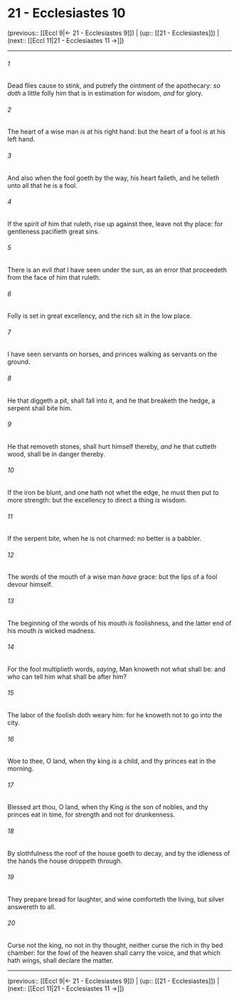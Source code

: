 # 21 - Ecclesiastes 10

(previous:: [[Eccl 9|← 21 - Ecclesiastes 9]]) | (up:: [[21 - Ecclesiastes]]) | (next:: [[Eccl 11|21 - Ecclesiastes 11 →]])

***


###### 1 
Dead flies cause to stink, and putrefy the ointment of the apothecary: _so doth_ a little folly him that is in estimation for wisdom, _and_ for glory. 

###### 2 
The heart of a wise man _is_ at his right hand: but the heart of a fool _is_ at his left hand. 

###### 3 
And also when the fool goeth by the way, his heart faileth, and he telleth unto all that he is a fool. 

###### 4 
If the spirit of him that ruleth, rise up against thee, leave not thy place: for gentleness pacifieth great sins. 

###### 5 
There is an evil _that_ I have seen under the sun, as an error that proceedeth from the face of him that ruleth. 

###### 6 
Folly is set in great excellency, and the rich sit in the low place. 

###### 7 
I have seen servants on horses, and princes walking as servants on the ground. 

###### 8 
He that diggeth a pit, shall fall into it, and he that breaketh the hedge, a serpent shall bite him. 

###### 9 
He that removeth stones, shall hurt himself thereby, _and_ he that cutteth wood, shall be in danger thereby. 

###### 10 
If the iron be blunt, and one hath not whet the edge, he must then put to more strength: but the excellency to direct a thing _is_ wisdom. 

###### 11 
If the serpent bite, when he is not charmed: no better is a babbler. 

###### 12 
The words of the mouth of a wise man _have_ grace: but the lips of a fool devour himself. 

###### 13 
The beginning of the words of his mouth _is_ foolishness, and the latter end of his mouth _is_ wicked madness. 

###### 14 
For the fool multiplieth words, _saying_, Man knoweth not what shall be: and who can tell him what shall be after him? 

###### 15 
The labor of the foolish doth weary him: for he knoweth not to go into the city. 

###### 16 
Woe to thee, O land, when thy king _is_ a child, and thy princes eat in the morning. 

###### 17 
Blessed art thou, O land, when thy King _is_ the son of nobles, and thy princes eat in time, for strength and not for drunkenness. 

###### 18 
By slothfulness the roof of the house goeth to decay, and by the idleness of the hands the house droppeth through. 

###### 19 
They prepare bread for laughter, and wine comforteth the living, but silver answereth to all. 

###### 20 
Curse not the king, no not in thy thought, neither curse the rich in thy bed chamber: for the fowl of the heaven shall carry the voice, and that which hath wings, shall declare the matter.

***

(previous:: [[Eccl 9|← 21 - Ecclesiastes 9]]) | (up:: [[21 - Ecclesiastes]]) | (next:: [[Eccl 11|21 - Ecclesiastes 11 →]])
